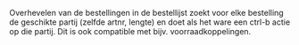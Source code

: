 Overhevelen van de bestellingen in de bestellijst zoekt voor elke bestelling de geschikte partij (zelfde artnr, lengte) en doet als het ware een ctrl-b actie op die partij. Dit is ook compatible met bijv. voorraadkoppelingen.